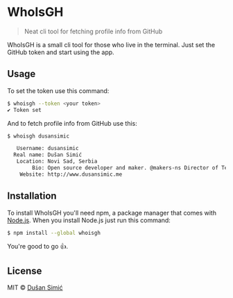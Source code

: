 # WhoIsGH

> Neat cli tool for fetching profile info from GitHub

WhoIsGH is a small cli tool for those who live in the terminal. Just set the GitHub token and start using the app.

## Usage

To set the token use this command:

```bash
$ whoisgh --token <your token>
✔ Token set
```

And to fetch profile info from GitHub use this:

```bash
$ whoisgh dusansimic

   Username: dusansimic
  Real name: Dušan Simić
   Location: Novi Sad, Serbia
        Bio: Open source developer and maker. @makers-ns Director of Technology team @uspon.
    Website: http://www.dusansimic.me
```

## Installation

To install WhoIsGH you'll need npm, a package manager that comes with [Node.js](https://nodejs.org/).
When you install Node.js just run this command:

```bash
$ npm install --global whoisgh
```

You're good to go 👍.

## License
MIT © [Dušan Simić](http://dusansimic.me)
